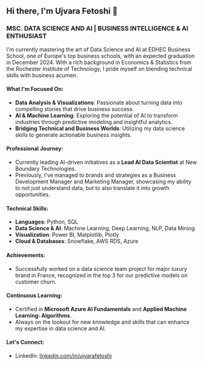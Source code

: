 
## Hi there, I'm Ujvara Fetoshi 👋

### MSC. DATA SCIENCE AND AI | BUSINESS INTELLIGENCE & AI ENTHUSIAST

I'm currently mastering the art of Data Science and AI at EDHEC Business School, one of Europe's top business schools, with an expected graduation in December 2024. With a rich background in Economics & Statistics from the Rochester Institute of Technology, I pride myself on blending technical skills with business acumen.

####  What I'm Focused On:

-  **Data Analysis & Visualizations**: Passionate about turning data into compelling stories that drive business success.
-  **AI & Machine Learning**: Exploring the potential of AI to transform industries through predictive modeling and insightful analytics.
-  **Bridging Technical and Business Worlds**: Utilizing my data science skills to generate actionable business insights.

#### Professional Journey:

- Currently leading AI-driven initiatives as a **Lead AI Data Scientist** at New Boundary Technologies.
- Previously, I've managed to brands and strategies as a Business Development Manager and Marketing Manager, showcasing my ability to not just understand data, but to also translate it into growth opportunities.

#### Technical Skills:

- **Languages**: Python, SQL
- **Data Science & AI**: Machine Learning, Deep Learning, NLP, Data Mining
- **Visualization**: Power BI, Matplotlib, Plotly
- **Cloud & Databases**: Snowflake, AWS RDS, Azure

####  Achievements:

- Successfully worked on a data science team project for major luxury brand in France, recognized in the top 3 for our predictive models on customer churn.

####  Continuous Learning:

- Certified in **Microsoft Azure AI Fundamentals** and **Applied Machine Learning: Algorithms**.
- Always on the lookout for new knowledge and skills that can enhance my expertise in data science and AI.

####  Let's Connect:

- LinkedIn: [linkedin.com/in/ujvarafetoshi](https://www.linkedin.com/in/ujvarafetoshi)
